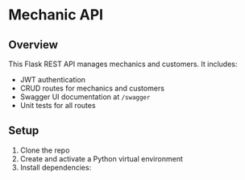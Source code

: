 # Mechanic API

## Overview
This Flask REST API manages mechanics and customers. It includes:

- JWT authentication
- CRUD routes for mechanics and customers
- Swagger UI documentation at `/swagger`
- Unit tests for all routes

## Setup

1. Clone the repo
2. Create and activate a Python virtual environment
3. Install dependencies:
